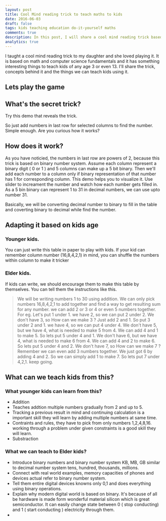 ```yaml
---
layout: post
title: Cool Mind reading trick to teach maths to kids
date: 2016-06-03
draft: false
tags: kids teaching education do-it-yourself maths 
comments: true
description: In this post, I will share a cool mind reading trick based on math and computer science fundamentals. It has something interesting stuff to teach kids of all ages 3 or even 13.
analytics: true
---
```


I taught a cool mind reading trick to my daughter and she loved playing it. It is based on math and computer science fundamentals and it has something interesting things to teach kids of any age 3 or even 13. I'll share the trick, concepts behind it and the things we can teach kids using it.
<br>

## Lets play the game

 

## What's the secret trick?

Try this demo that reveals the trick.

So just add numbers in last row for selected columns to find the number. Simple enough. Are you curious how it works?

## How does it work?

As you have noticied, the numbers in last row are powers of 2, because this trick is based on binary number system. Assume each column represent a binary digit ( 0 or 1 ) and 5 columns can make up a 5 bit binary. Then we'll add each number to a column only if binary representation of that number has 1 for corresponding column. This demo helps you to visualize it. Use slider to increament the number and watch how each number gets filled in. As a 5 bin binary can represent 1 to 31 in decimal numbers, we can use upto number 31.

Basically, we will be converting decimal number to binary to fill in the table and coverting binary to decimal while find the number.

## Adapting it based on kids age

### Younger kids.

You can just write this table in paper to play with kids. If your kid can remember column number (16,8,4,2,1) in mind, you can shuffle the numbers within column to make it tricker

### Elder kids.

If kids can write, we should encourage them to make this table by themselves. You can tell them the instructions like this.

> We will be writing numbers 1 to 30 using addition. We can only pick numbers 16,8,4,2,1 to add together and find a way to get resulting sum for any number. we can add 2 or 3 or 4 or even 5 numbers together. For eg. 
> Let's put 1 under 1. 
> we have 2, so we can put 2 under 2.
> We don't have 3, so How can we make 3 ?
> Just add 2 and 1. So put 3 under 2 and 1.
> we have 4, so we can put 4 under 4.
> We don't have 5, but we have 4, what is needed to make 5 from 4.
> We can add 4 and 1 to make 5. So lets put 5 under 4 and 1.
> We don't have 6, but we have 4, what is needed to make 6 from 4.
> We can add 4 and 2 to make 6. So lets put 5 under 4 and 2.
> We don't have 7, so How can we make 7 ? Remember we can even add 3 numbers together.
> We just got 6 by adding 4 and 2. So we can simply add 1 to make 7. So lets put 7 under 4,2,1.
> keep going.

## What can we teach kids from this?

### What younger kids can learn from this?
* Addition
* Teaches addtion multiple numbers gradually from 2 and up to 5. 
* Tracking a previous result in mind and continuing calculation is a important skill they will learn by adding multiple numbers at same time.
* Contraints and rules, they have to pick from only numbers 1,2,4,8,16. working through a problem under given constraints is a good skill they will learn.
* Substraction
### What we can teach to Elder kids?
* Introduce binary numbers and binary number system KB, MB, GB similar to decimal number system tens, hundred, thousands, millions.
* Connect with real world examples, memory capacities of phones and devices actual refer to binary number system.
* Tell them entire digital devices knowns only 0,1 and does everything using binary operations.
* Explain why modern digital world is based on binary. It's because of all be hardware is made form wonderful material silicon which is great semiconductor. It can easily change state between 0 ( stop conducting) and 1 ( start conducting ) electricity through them.
* 



